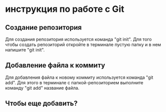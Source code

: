 # инструкция по работе с Git

## Создание репозитория
Для создания репозитория используется команда "git init". Для того чтобы создать репозиторий откройте в терминале пустую папку и в нем напишите "git init".

## Добавление файла к коммиту
Для добавления файла к новому коммиту используется команда "git add". Для этого в терминале с папкой-репозиторием выполните команду "git add" название файла.

## Чтобы еще добавить?